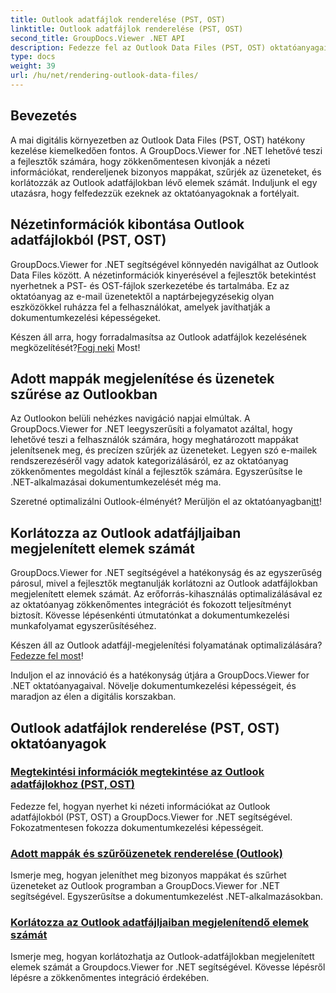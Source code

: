 ```yaml
---
title: Outlook adatfájlok renderelése (PST, OST)
linktitle: Outlook adatfájlok renderelése (PST, OST)
second_title: GroupDocs.Viewer .NET API
description: Fedezze fel az Outlook Data Files (PST, OST) oktatóanyagainak megjelenítését a GroupDocs.Viewer for .NET segítségével. Fedezze fel a hatékony dokumentumkezelési technikákat könnyedén.
type: docs
weight: 39
url: /hu/net/rendering-outlook-data-files/
---
```

## Bevezetés

A mai digitális környezetben az Outlook Data Files (PST, OST) hatékony kezelése kiemelkedően fontos. A GroupDocs.Viewer for .NET lehetővé teszi a fejlesztők számára, hogy zökkenőmentesen kivonják a nézeti információkat, rendereljenek bizonyos mappákat, szűrjék az üzeneteket, és korlátozzák az Outlook adatfájlokban lévő elemek számát. Induljunk el egy utazásra, hogy felfedezzük ezeknek az oktatóanyagoknak a fortélyait.

## Nézetinformációk kibontása Outlook adatfájlokból (PST, OST)
GroupDocs.Viewer for .NET segítségével könnyedén navigálhat az Outlook Data Files között. A nézetinformációk kinyerésével a fejlesztők betekintést nyerhetnek a PST- és OST-fájlok szerkezetébe és tartalmába. Ez az oktatóanyag az e-mail üzenetektől a naptárbejegyzésekig olyan eszközökkel ruházza fel a felhasználókat, amelyek javíthatják a dokumentumkezelési képességeket. 

 Készen áll arra, hogy forradalmasítsa az Outlook adatfájlok kezelésének megközelítését?[Fogj neki](./get-view-info-outlook-data-file/) Most!

## Adott mappák megjelenítése és üzenetek szűrése az Outlookban
Az Outlookon belüli nehézkes navigáció napjai elmúltak. A GroupDocs.Viewer for .NET leegyszerűsíti a folyamatot azáltal, hogy lehetővé teszi a felhasználók számára, hogy meghatározott mappákat jelenítsenek meg, és precízen szűrjék az üzeneteket. Legyen szó e-mailek rendszerezéséről vagy adatok kategorizálásáról, ez az oktatóanyag zökkenőmentes megoldást kínál a fejlesztők számára. Egyszerűsítse le .NET-alkalmazásai dokumentumkezelését még ma.

 Szeretné optimalizálni Outlook-élményét? Merüljön el az oktatóanyagban[itt](./render-specific-folders-and-filter-messages-outlook/)!

## Korlátozza az Outlook adatfájljaiban megjelenített elemek számát
GroupDocs.Viewer for .NET segítségével a hatékonyság és az egyszerűség párosul, mivel a fejlesztők megtanulják korlátozni az Outlook adatfájlokban megjelenített elemek számát. Az erőforrás-kihasználás optimalizálásával ez az oktatóanyag zökkenőmentes integrációt és fokozott teljesítményt biztosít. Kövesse lépésenkénti útmutatónkat a dokumentumkezelési munkafolyamat egyszerűsítéséhez.

 Készen áll az Outlook adatfájl-megjelenítési folyamatának optimalizálására?[Fedezze fel most](./limit-items-to-render-outlook-data-files/)!

Induljon el az innováció és a hatékonyság útjára a GroupDocs.Viewer for .NET oktatóanyagaival. Növelje dokumentumkezelési képességeit, és maradjon az élen a digitális korszakban.
## Outlook adatfájlok renderelése (PST, OST) oktatóanyagok
### [Megtekintési információk megtekintése az Outlook adatfájlokhoz (PST, OST)](./get-view-info-outlook-data-file/)
Fedezze fel, hogyan nyerhet ki nézeti információkat az Outlook adatfájlokból (PST, OST) a GroupDocs.Viewer for .NET segítségével. Fokozatmentesen fokozza dokumentumkezelési képességeit.
### [Adott mappák és szűrőüzenetek renderelése (Outlook)](./render-specific-folders-and-filter-messages-outlook/)
Ismerje meg, hogyan jeleníthet meg bizonyos mappákat és szűrhet üzeneteket az Outlook programban a GroupDocs.Viewer for .NET segítségével. Egyszerűsítse a dokumentumkezelést .NET-alkalmazásokban.
### [Korlátozza az Outlook adatfájljaiban megjelenítendő elemek számát](./limit-items-to-render-outlook-data-files/)
Ismerje meg, hogyan korlátozhatja az Outlook-adatfájlokban megjelenített elemek számát a Groupdocs.Viewer for .NET segítségével. Kövesse lépésről lépésre a zökkenőmentes integráció érdekében.